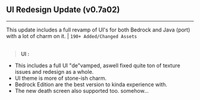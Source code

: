 ## UI Redesign Update (v0.7a02)
---
This update includes a full revamp of UI's for both Bedrock and Java (port) with a lot of charm on it. | `190+ Added/Changed Assets` <br><br>
> **UI :**
- This includes a full UI "de"vamped, aswell fixed quite ton of texture issues and redesign as a whole.
- UI theme is more of stone-ish charm.
- Bedrock Edition are the best version to kinda experience with.
- The new death screen also supported too. somehow...